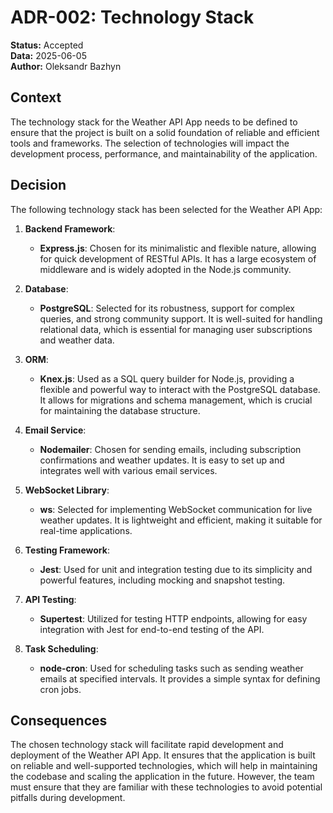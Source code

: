 # ADR-002: Technology Stack

**Status:** Accepted<br/>
**Data:** 2025-06-05<br/>
**Author:** Oleksandr Bazhyn

## Context
The technology stack for the Weather API App needs to be defined to ensure that the project is built on a solid foundation of reliable and efficient tools and frameworks. The selection of technologies will impact the development process, performance, and maintainability of the application.

## Decision
The following technology stack has been selected for the Weather API App:

1. **Backend Framework**: 
   - **Express.js**: Chosen for its minimalistic and flexible nature, allowing for quick development of RESTful APIs. It has a large ecosystem of middleware and is widely adopted in the Node.js community.

2. **Database**: 
   - **PostgreSQL**: Selected for its robustness, support for complex queries, and strong community support. It is well-suited for handling relational data, which is essential for managing user subscriptions and weather data.

3. **ORM**: 
   - **Knex.js**: Used as a SQL query builder for Node.js, providing a flexible and powerful way to interact with the PostgreSQL database. It allows for migrations and schema management, which is crucial for maintaining the database structure.

4. **Email Service**: 
   - **Nodemailer**: Chosen for sending emails, including subscription confirmations and weather updates. It is easy to set up and integrates well with various email services.

5. **WebSocket Library**: 
   - **ws**: Selected for implementing WebSocket communication for live weather updates. It is lightweight and efficient, making it suitable for real-time applications.

6. **Testing Framework**: 
   - **Jest**: Used for unit and integration testing due to its simplicity and powerful features, including mocking and snapshot testing.

7. **API Testing**: 
   - **Supertest**: Utilized for testing HTTP endpoints, allowing for easy integration with Jest for end-to-end testing of the API.

8. **Task Scheduling**: 
   - **node-cron**: Used for scheduling tasks such as sending weather emails at specified intervals. It provides a simple syntax for defining cron jobs.

## Consequences
The chosen technology stack will facilitate rapid development and deployment of the Weather API App. It ensures that the application is built on reliable and well-supported technologies, which will help in maintaining the codebase and scaling the application in the future. However, the team must ensure that they are familiar with these technologies to avoid potential pitfalls during development.
